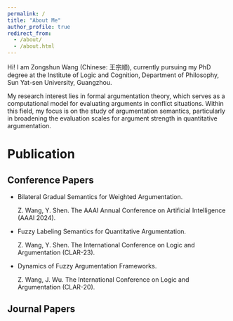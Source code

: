 ```yaml
---
permalink: /
title: "About Me"
author_profile: true
redirect_from: 
  - /about/
  - /about.html
---
```


Hi! I am Zongshun Wang (Chinese: 王宗顺), currently pursuing my PhD degree at the Institute of Logic and Cognition, Department of Philosophy, Sun Yat-sen University, Guangzhou.

My research interest lies in formal argumentation theory, which serves as a computational model for evaluating arguments in conflict situations. Within this field, my focus is on the study of argumentation semantics, particularly in broadening the evaluation scales for argument strength in quantitative argumentation.

Publication
======

Conference Papers
---
- Bilateral Gradual Semantics for Weighted Argumentation. 

  Z. Wang, Y. Shen. The AAAI Annual Conference on Artificial Intelligence (AAAI 2024).
- Fuzzy Labeling Semantics for Quantitative Argumentation. 

  Z. Wang, Y. Shen. The International Conference on Logic and Argumentation (CLAR-23).
- Dynamics of Fuzzy Argumentation Frameworks.

  Z. Wang, J. Wu. The International Conference on Logic and Argumentation (CLAR-20).

Journal Papers
---
